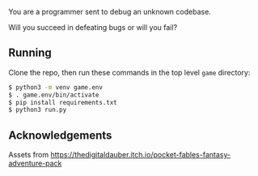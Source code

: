 You are a programmer sent to debug an unknown codebase.

Will you succeed in defeating bugs or will you fail?

## Running

Clone the repo, then run these commands in the top level `game` directory:

```sh
$ python3 -m venv game.env
$ . game.env/bin/activate
$ pip install requirements.txt
$ python3 run.py
```

## Acknowledgements

Assets from https://thedigitaldauber.itch.io/pocket-fables-fantasy-adventure-pack
